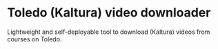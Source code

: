 # Toledo (Kaltura) video downloader
Lightweight and self-deployable tool to download (Kaltura) videos from courses on Toledo.
